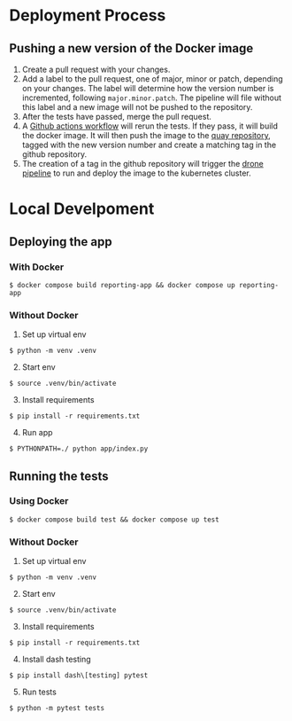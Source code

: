# Deployment Process

## Pushing a new version of the Docker image

1. Create a pull request with your changes.
1. Add a label to the pull request, one of major, minor or patch, depending on your changes.
The label will determine how the version number is incremented, following `major.minor.patch`.
The pipeline will file without this label and a new image will not be pushed to the repository.
1. After the tests have passed, merge the pull request.
1. A [Github actions workflow][push_image_workflow] will rerun the tests.
If they pass, it will build the docker image.
It will then push the image to the [quay repository][quay_repository], tagged with the new version number and create a matching tag in the github repository.
1. The creation of a tag in the github repository will trigger the [drone pipeline][drone_pipeline] to run and deploy the image to the kubernetes cluster.


# Local Develpoment
## Deploying the app
### With Docker
```
$ docker compose build reporting-app && docker compose up reporting-app
```

### Without Docker

1. Set up virtual env

```
$ python -m venv .venv
```

2. Start env

```
$ source .venv/bin/activate
```

3. Install requirements

```
$ pip install -r requirements.txt
```

4. Run app

```
$ PYTHONPATH=./ python app/index.py
```
## Running the tests
### Using Docker
```
$ docker compose build test && docker compose up test
```

### Without Docker
1. Set up virtual env

```
$ python -m venv .venv
```

2. Start env

```
$ source .venv/bin/activate
```

3. Install requirements

```
$ pip install -r requirements.txt
```

4. Install dash testing
```
$ pip install dash\[testing] pytest
```

5. Run tests
```
$ python -m pytest tests
```

[quay_repository]: https://quay.io/repository/ukhomeofficedigital/hocs-mi-dashboards?tab=tags&tag=latest
[push_image_workflow]: https://github.com/UKHomeOffice/hocs-mi-dashboards/actions/workflows/docker-push.yml
[drone_pipeline]: https://drone-gh.acp.homeoffice.gov.uk/UKHomeOffice/hocs-mi-dashboards